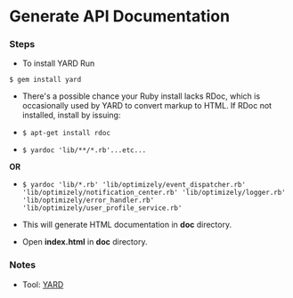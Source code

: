 # Generate API Documentation
### Steps
* To install YARD Run 

`$ gem install yard`

* There's a possible chance your Ruby install lacks RDoc, which is occasionally used by YARD to convert markup to HTML. If RDoc not installed, install by issuing:
* `$ apt-get install rdoc`

* `$ yardoc 'lib/**/*.rb'...etc...`

**OR**

* `$ yardoc 'lib/*.rb' 'lib/optimizely/event_dispatcher.rb' 'lib/optimizely/notification_center.rb' 'lib/optimizely/logger.rb' 'lib/optimizely/error_handler.rb' 'lib/optimizely/user_profile_service.rb'`

* This will generate HTML documentation in **doc** directory.
* Open **index.html** in **doc** directory.

### Notes
* Tool: [YARD](https://github.com/lsegal/yard)
